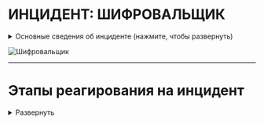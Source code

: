 # ИНЦИДЕНТ: ШИФРОВАЛЬЩИК


<details>
  <summary>Основные сведения об инциденте (нажмите, чтобы развернуть)</summary>

Программа-вымогатель (шифровальщик) — тип зловредного программного обеспечения, предназначен для вымогательства, блокирует доступ к компьютерной системе или предотвращает считывание записанных в нём данных (часто с помощью методов шифрования), а затем требует от жертвы выкуп для восстановления исходного состояния. 

После установки на компьютер жертвы программа зашифровывает большую часть рабочих файлов (например, все файлы с распространёнными расширениями). При этом компьютер остаётся работоспособным, но все файлы пользователя оказываются недоступными. Инструкцию и пароль для расшифровки файлов злоумышленник обещает прислать за деньги. 

ПОМНИТЕ: выплата выкупа не только не сулит вам ничего хорошего в финансовом плане, но и также не гарантирует разблокировки данных. Зачастую восстановление невозможно технически: либо программа для разблокировки не работает, либо вымогатели в целом не планировали такую «услугу» и их целью изначально было как можно скорее скрыться с деньгами.

Самым последним шагом остаётся только сделать выводы из этого инцидента и залатать дыры в защите, чтобы такого больше не повторялось.

Общая схема работы вредоносных программ-шифровальщиков показана на рисунке ниже. После проникновения на компьютер потенциальной жертвы вредоносная программа записывает себя на жесткий диск компьютера, для обеспечения своего запуска при старте системы создает ключ автозагрузки в реестре, после чего производятся поиск нужных файлов и их шифрование. Далее устанавливается связь с командным центром. После всего этого программа оповещает жертву о том, что определенные файлы на компьютере зашифрованы, и требует произвести оплату за их расшифровку. Для оплаты, как правило, предлагается воспользоваться каким-либо сервисом интернет-платежей или какой-либо криптовалютой (в основном – биткойнами). После подтверждения факта оплаты производится расшифровка файлов.

![изображение](https://github.com/Starfflow/playbooks_runbooks/assets/117627394/3fd7f34f-ffa9-48af-9c8a-dc8c98d147fd)

1. Поиск и выбор файлов для шифрования. В большинстве случаев для шифрования выбираются файлы наиболее популярных форматов офисных документов (*.pdf, *.docx, *.docm, *.xls, *.xlsx, *.xlsm) и файлы изображений (*.jpg, *.jpeg, *.png). Вредоносные программы более поздних модификаций (CryptoWall, Critroni, TorLocker), помимо этого, шифруют файлы проектов различных сред разработки ПО, а программа TorrentLocker еще и файлы широко распространенной в РФ бухгалтерской программы 1С, что может парализовать работу многих организаций. Некоторые модификации вредоносной программы TeslaCrypt шифруют файлы, относящиеся к отдельным популярным компьютерным играм (файлы с сохраненными пройденными уровнями, пользовательские профили и т.п.). Как правило, во всех вредоносных программах поиск файлов с нужным расширением реализован с помощью стандартных API-функций Windows – FindFirstFail и FindNextFile.
2. Шифрование файлов. Во всех исследованных вредоносных программах применяются стойкие криптографические алгоритмы. В большинстве случаев используются алгоритмы, основанные на комбинации симметричного алгоритма шифрования AES (с его помощью шифруется сам файл) и асимметричного алгоритма RSA или ECDH (шифрует AES-ключ, которым были зашифрованы файлы). Такая схема шифрования применяется во вредоносных программах CryptoLocker, Critroni, TorrentLocker, TorLocker, TeslaCrypt. Вредоносная программа CryptoWall использует асимметричный алгоритм RSA с длиной ключа 2048 бит для шифрования всего файла, при этом из-за большой ресурсоемкости данного алгоритма существенно замедляется работа зараженного компьютера, что может служить косвенным подтверждением заражения этой вредоносной программой. В программе DyrCrypt при реализации функций шифрования файлов допущена ошибка, в связи с чем, несмотря на использование стойкого алгоритма RSA-1024 для шифрования первых 1024 байт файла, возможно восстановление зашифрованных файлов. Для реализации алгоритмов шифрования используется либо стандартная библиотека Windows CryptoAPI (вредоносные программы CryptoLocker, CryptoWall, TorLocker), либо сторонние библиотеки (TorrentLocker, TeslaCrypt), либо собственная реализация криптографических алгоритмов (DyrCrypt, Critroni).
3. Связь с командным центром. Для отслеживания факта оплаты выкупа и обеспечения расшифровки файлов после оплаты создатели вредоносных программ-шифровальщиков файлов организуют сеть командных центров (C&C-серверов) в сети Интернет. Вредоносные программы в ходе своей деятельности периодически осуществляют связь с этими C&C-серверами и обмениваются с ними необходимой информацией. При этом доменные имена этих командных центров могут либо генерироваться самой вредоносной программой с помощью различных алгоритмов (DirCrypt, Cripto­Locker), либо быть прописаны непосредственно в теле самой программы (CryptoWall, Critroni, TorrentLocker, TorLocker, TeslaCrypt). Сами командные центры при этом могут находиться как в открытом сегменте сети Интернет, так и в закрытой доменной зоне .onion и использовать для связи возможности анонимной сети Tor. Детали реализации обеспечения связи с C&C-серверами показаны по ссылке на источник.
4. Приемы, затрудняющие обнаружение и удаление вредоносной программы в зараженной системе. В большинстве случаев во вредоносных программах такого рода реализовано блокирование остановки функционирования рабочего процесса вредоносной программы различными способами.

 

Помимо этого, во вредоносной программе DirCrypt для затруднения анализа используется шифрование всех текстовых строк в теле программы, в программе CryptoWall версии 2.0 производится проверка на наличие запуска программы в виртуальной среде [16], в программе TorrentLocker – проверка наличия виртуального окружения, а во вредоносной программе TorLocker код программы упакован упаковщиком UPX и в коде программы имеется большое количество ничего не значащих («висячих») команд.

Наиболее сложным образом скрытие программы от обнаружения и удаление реализованы во вредоносной программе CryptoWall. Для этого используются ложный процесс explorer.exe и внедрение вредоносного кода в системный процесс svchost.exe [16, 18].

На основании результатов исследования и анализа представленных наиболее распространенных и наиболее характерных образцов вредоносных программ типа «блокиратор-шифровальщик файлов» можно сделать следующие выводы:

- угроза заражения программами данного типа и риск потерять важную информацию по-прежнему актуальны;

- вектор возможных атак вредоносными про­граммами-шифровальщиками сместился от рас-пространения этих программ с помощью спам-рассылок в сторону их распространения с помощью зараженных веб-страниц, что повышает вероятность заражения;

- большинство вредоносных программ этого типа непрерывно совершенствуются, и в самых последних их версиях используются весьма стойкие криптографические алгоритмы, не позволяющие расшифровать зашифрованные файлы без знания ключа расшифровки;

- использование для связи с командными цен- трами анонимных сетей (tor или I2P), а также крип- товалюты биткойн в качестве инструмента оплаты выкупа позволяет почтии гарантированно обеспечить анонимность злоумышленников и делает очень сложным привлечение их к ответственности;

- применение различных приемов, затрудня- ющих обнаружение и анализ этих программ, в некоторых случаях позволяет вредоносной программе скрыто осуществлять свою деятельность;

- обнаружение таких вредоносных программ в большинстве случаев возможно только сигнатурным поиском (поскольку выполняемые ими действия характерны не только для вредоносных, но и для некоторых других легитимных программ).

Таким образом, исходя из вышеперечисленного, основные усилия при борьбе с вредоносными программами такого рода предлагается сосредоточить, во-первых, на создании условий, в которых программа-шифровальщик не сможет осуществлять свою деятельность, во-вторых, на обеспечении резервного копирования критичной информации и своевременного ее восстановления из сохраненных копий.

Этого можно достичь, выполняя следующие мероприятия:

- своевременное обновление антивирусных баз;

- контроль за сетевыми подключениями и разрешение сетевого обмена только ограниченному числу доверенных программ (поскольку некоторые программы-шифровальщики начинают шифрование только после установления связи с командным центром);

- присвоение атрибута «только для чтения» файлам, изменение которых не предусмотрено в процессе работы (фотографии, аудио-, видеозаписи, документы в формате pdf и т.д.);

- организация резервного копирования с использованием какого-либо средства, не входящего в состав операционной системы (поскольку некоторые вредоносные программы могут удалять теневые резервные копии и точки восстановления системы).

Кроме того, необходимы настройка прав доступа к резервным копиям только для программ резервного копирования (для исключения возможного зашифровывания файлов резервных копий) и к сетевым каталогам и дискам (поскольку многие вредоносные программы могут шифровать файлы на сетевых носителях), а также настройка оптимальных параметров системы резервного копирования (период копирования, файлы, подлежащие резервному копированию, время хранения резервных копий и т.п.).


Ссылка на источник: https://swsys.ru/index.php?page=article&id=4151


База данных расширений файлов, используемых злоумышленниками: https://filesec.io/

<details>
  <summary>Постер SANS по анализу шифровальщиков(нажмите, чтобы развернуть)</summary>
[SANS_Ransomware_and_Cyber_Extortion.pdf](https://github.com/Starfflow/playbooks_runbooks/files/15444029/SANS_Ransomware_and_Cyber_Extortion.pdf)
 </details>
 </details>
 

![Шифровальщик](https://github.com/Starfflow/-/assets/117627394/75a27c6a-ec65-48f5-a788-a3199a342842)


---

# Этапы реагирования на инцидент

<details>
  <summary>Развернуть</summary>

## ПОДГОТОВКА

<details>
  <summary>Развернуть</summary>
  
__Проверка коммуникаций:__

- Проверить четкое определение ролей и обязанностей технического персонала и других отделов во время реагирования на кибер-инциденты. Убедиться, что каждый участник понимает свои задачи и действия в случае возникновения инцидента.  
- Определить критерии эскалации инцидента на уровень руководства. Установить четкий процесс передачи информации и ответственности при эскалации.  
- Создать готовые формы сообщений об инциденте для пользователей, CERT и иных заинтересованных лиц  

**Должен существовать и быть доступным список активов и их владельцев для следующих категорий:**

- Активы клиентов: 
  - Владельцы
  - Контактные лица
- Активы компании (включая все филиалы и подразделения): 
  - Владельцы
  - Контактные лица
  - Администраторы
- Инвентаризация инфраструктуры: 
  - Конечные точки (компьютеры, ноутбуки, мобильные устройства)
  - Серверы
  - Сетевое оборудование
  - Системы безопасности, СЗИ
  - Диапазоны сети: 
    - Публичная
    - Частная
    - VPN / Внеполосные данные
  - Сотрудники  
  -  Партнеры  
  -  Клиенты  

__Обзор последних кибер-инцидентов и их результатов:__

-	Проанализировать произошедшие инциденты безопасности для выявления слабых мест и улучшения реагирования.
-	Извлечь уроки из прошлых инцидентов для более эффективного реагирования в будущем.
Обзор угроз, новых рисков и уязвимостей: 
-	Изучить актуальные угрозы в киберпространстве, нацеленные на вашу организацию, поставщиков и отрасль.
-	Анализировать общие тенденции и новые типы атак, чтобы быть готовым к ним.
-	Внедрить процессы threat intelligence 

**Менеджмент рисков:**

- Определить возможность организации платить выкуп за расшифрование данных. Оценить максимально допустимую сумму выкупа и возможность реализовывать переводы через криптовалюту.
- Обрести ключи расшифрования для разных видов программ-вымогателей.
- Убедиться в страховом покрытии в сфере компьютерных инцидентов

**Обеспечение доступа к необходимой документации и информации, в том числе вне рабочего времени, к:**
- Плану реагирования на кибер-инциденты
- Схеме сетевой архитектуры 
- Схеме потоков данных 
- Ключевым документам, необходимым для реагирования на инциденты.

**Проведение регулярных кампаний для информирования сотрудников о рисках информационной безопасности, включая:**

- Фишинговые атаки / вредоносные электронные письма: 
	- Обучить сотрудников распознавать признаки фишинговых писем и избегать нажатия на подозрительные ссылки или вложения.
	- Предоставить инструкции о том, как безопасно обрабатывать электронную почту.
	- Провести симуляцию фишинговой атаки.
- Программы-вымогатели: 
	- Объяснить сотрудникам, что такое программы-вымогатели и как они могут нанести ущерб организации.
	- Предоставить рекомендации по предотвращению заражения вредоносным ПО и действий в случае атаки.
	- Провести симуляцию атаки вымогателя.
- Возможность сообщения о подозрении на киберинцидент: 
	- Установить четкий процесс и каналы связи для сообщения о подозрительной активности, связанной с безопасностью.
	- Поощрять сотрудников сообщать о любых инцидентах, не опасаясь негативных последствий.

**Обеспечение регулярного обучения по безопасности для сотрудников, управляющих персональными, конфиденциальными или критическими данными и системами:**

- Обязательное прохождение специализированных тренингов по безопасности для сотрудников, которые работают с чувствительной информацией.
- Регулярное обновление знаний и навыков сотрудников в области защиты данных и реагирования на угрозы.
- Проводить тренировку отдела безопасности в части реагирования (например, киберучения)

**Подготовка инфраструктуры:**

- Пропатчить уязвимости информационных активов
- Провести плановые проверки средств управления и СЗИ 
- Провести плановые проверки наличия и состояния резервных копий (+ что резервные копии не заражены ВПО).
- Проверить расшаренные директории на наличие открытых привилегий
- Обеспечить поддержку обновлений EDR/AV приложений
- Сегментировать сеть и логировать траффик между сегментами. Убедиться в возможности изоляции сегментов, регионов, партнеров или Интернета.
- Внедрить deception-систему.
- Уделить внимание анти-фишинговым решениям и мониторингу появления процессов PS, CMD, WMI, MSHTA и тд.
- Настроить SIEM-систему для выявления подозрительной активности и автоматического оповещения о потенциальных угрозах. Определить четкие критерии, по которым система будет генерировать оповещения.
- Автоматизировать процессы реагирования в SOAR/IRP
- Включить функцию «Показывать расширения файлов» в настройках на пользовательских хостах.

</details>


  
## ВЫЯВЛЕНИЕ

<details>
<summary> Развернуть </summary>

**Анализ каналов выявления (автоматических и мануальных):**

- Оповещения с AV/EDR, SIEM
- Обнаружения с почтовых фильтров (сообщения с подозрительными вложениями)
- Необычная активность на ПК, серверах или телефонах
- Сообщения от конечных пользователей (как правило, об искаженных или недоступных файлах)
- Появление необычных/потенциально вредоносных файловых расширений
- Необычный DNS-трафик
- Высокая скорость переименования/изменения файлов
- Скачки CPU в системах обмена файлами
- Необычные исполняемые бинарные файлы в пользовательской среде
- Аномальные сетевые соединения на хостах, сетевые подключения к известным CnC адресам
- Фаервол запрещает доступ к проверенным точкам обмена файлами
- Информация от deception-систем
- Использование TOR или I2P, истории поиска

**Срочное информирование о киберинциденте:**

- Проверить сообщения от СЗИ на факт ложного срабатывания (false positive)
- При подтверждении вредоносной активности шифровальщика, сообщить о ней через службу поддержки (Service Desk).
  - Если заявки еще не существует, создать новую с минимальной информацией.
- Подумать о том, чтобы уведомить и привлечь CERT к расследованию
- В установленные сроки уведомить ГосСОПКА/НКЦКИ/ФСБ при необходимости

**Определить, произошла ли утечка данных, и если да, то:**

- Обратиться к плейбуку по реагированию на утечки данных.
- Рассмотреть, целесообразно ли на данном этапе сообщать в РКН о подозреваемом или подтвержденном несанкционированном доступе к любым персональным данным.

**Классификация инцидента:**

- Оценить следующие данные о шифровальщике:
	- Всплывающие окна при открытии шифрованного файла, текстовые или html-файлы (как правило, всплывают сами после зашифрования)
	- Email для связи с атакующим
	- Язык всплывшего сообщения
	- Метод оплаты и реквизиты, валюта
	- Страница «поддержки»
	- Расширение/тип шифрованных файлов (.crypt, .cry, .locked, .abc., .xyz и т.д.)
	- Размещение зашифрованных файлов
	- Иконка зашифрованных файлов
- Загрузить зашифрованный файл в сервисы, например, Crypto Sheriff, ID Ransomware, ProvenData, noransom.kaspersky.com, nomoreransom.org. Там возможно определить тип (семейство) шифровальщика и даже получить приватные ключи.
- На основе имеющейся информации о потере данных и типах инцидентов классифицировать киберинцидент.

> **Note**
> 
> Highlights information that users should take into account, even when skimming.

**Подготовка к этапу анализа:**

- Мобилизовать группу реагирования на инциденты кибербезопасности (CIRT) для первоначального расследования кибер-инцидента. Определить вероятность широкомасштабного заражения программой-вымогателем.
- Собрать первоначальные данные об инциденте, включая как минимум следующее:
	- Тип кибер-инцидента;
	- Куда сообщили о кибер-инциденте;
	- Места появления сообщений о вымогательстве (физические и логические);
	- Количество пострадавших активов в организации (на начальном этапе) и увеличивается ли оно;
	- Идентификация вредоносного электронного письма, если оно есть;
	- Дополнительные отчеты, связанные с пострадавшими активами, включая журналы антивируса, системные журналы событий и журналы сетевого мониторинга;
	- Предварительная оценка воздействия на бизнес, критичность;
	- Любые текущие действия, предпринимаемые для устранения инцидента.
- Обеспечить сохранность артефактов, включая копии подозреваемого вредоносного ПО и криминалистические копии пострадавших систем для дальнейшего анализа.
- Оценить приоритет инцидента на основе первоначального расследования
- Оповестить руководство в соответствии с планом эскалации

</details>


## АНАЛИЗ

<details>
<summary> Развернуть </summary>


**Анализ инцидента:**

- Убедиться, что привлечены все технические специалисты из групп реагирования.
- Определить область поражения: 
	- Где появляются сообщения о вымогательстве? Проверить смежные системы на предмет заражения (в том же домене/сегменте/группе и тд). В системах проверить файлы/хэши, процессы, сетевые подключения, логи и т.д.
	- Выполнить поиск по:
		- SHA-1 имени процесса, который был запущен файлом;
		- Имени исполняемого файла;
		- URL-адресу или IP-адресу аналогичных подключений в сети.
	- Проанализировать исходное вредоносное электронное письмо или иную точку входа и масштабы его распространения.
	- Определить метод горизонтального распространения:
		- WMI
		- PSExec
		- RDP, SMB
		- logon-скрипт на контроллере домена
		- Pass-the-ticket (Kerberos)
		- Другое
	- Определить, какие системы являются целью поражения:
		- Серверы (версия ОС, ядро)
		- Рабочие станции (версия ОС)
		- Базы данных
		- Сетевые диски
		- Сеть хранения данных (SAN)
		- Резервные копии
		- Иные системы
- Провести реверс-инжиниринг вредоносного ПО в безопасной среде для понимания его механизмов и реализуемых функций (статический анализ)
- Запустить вредоносное ПО в безопасной среде или песочнице, изолированной от корпоративной сети, чтобы определить его поведение на тестовой системе, включая созданные файлы, запущенные службы, измененные ключи реестра и сетевые коммуникации (динамический анализ)
- Проверить пораженную инфраструктуру на наличие индикаторов компрометации, полученных в ходе анализа вредоносного ПО, для выявления любых дополнительных скомпрометированных систем.
- Оценить угрозу при перезагрузке зараженного хоста
- Сохранить все доказательства для поддержки установления виновных или возможных судебных действий.

**Анализ вектора атаки:**

- Drive-by компрометация (вредоносный код на ненадежном веб-сайте. Когда пользователь посещает этот сайт, код автоматически загружается на его устройство. +Расширения в браузере, уязвимости в CMS, веб-серверах, открытых интерфейсах, JavaScript-снифферы)
- Пограничное сетевое оборудование
- Эксплуатация общедоступного приложения (уязвимость в общедоступном приложении, чтобы получить доступ к устройству пользователя)
- УЗ (доменные, локальные): брутфорс, слабый пароль, RCE
- Внешние удаленные службы (RDP, VNC, SSH…) а также VPN-точки подключения (непропатченные сетевые устройства, к которым подключаются)
- Подключаемое оборудование (подключение вредоносного устройства по физ. портам)
- Фишинг (почта, голосовой фишинг)
- Компрометация цепочки поставок (внедрение ВПО в легитимное программное обеспечение или аппаратное обеспечение до того, как оно попадет к пользователям)
- Доверительные отношения (кто-то из доверенных сотрудников передал чувствительную информацию злоумышленнику)

**Выявление и отчетность о потенциально скомпрометированных данных:**

- Определить любые данные, пострадавшие от атаки с использованием программы-вымогателя, включая данные в процессе передачи.
- Связаться с владельцами данных и руководством для понимания влияния скомпрометированных данных на бизнес.
- Определить могли ли конфиденциальность, целостность или доступность идентифицированных данных быть скомпрометированы.
- При рассмотрении юридических аспектов инцидента, следует задуматься о проведении полного судебно-криминалистического расследования. Все действия с доказательствами должны осуществляться в соответствии с руководством по надлежащей практике обращения с цифровыми доказательствами. Рассмотреть необходимость сообщения об инциденте в полицию.
- Рассмотреть требования к отчетности перед соответствующим регулирующим органом или компетентным органом, если таковые имеются.
- Информировать старших должностных лиц о любом подозреваемом или подтвержденном нарушении данных, включая несанкционированный доступ к личным или конфиденциальным данным организации.
- Группа реагирования на инциденты кибербезопасности (ГРИИБ) должна немедленно сообщить о любом подозреваемом или подтвержденном нарушении данных, включая утечку личных данных, соответствующим сторонам 

**Разработка плана восстановления:**

- Готова ли наша компания платить выкуп?
  - Возможно ли страховое покрытие?
  - Многие злоумышленники готовы к переговорам и иногда понижают цену выкупа
- Совместно с техническими специалистами и руководством разработать приоритетный план восстановления. Нужно ли вмешательство сторонних организаций (вендоров, подрядчиков) в процесс реагирования?
- План должен учитывать: 
  - Анализ технического аспекта инцидента
  - Оценку влияния на бизнес
- Реализовать коммуникационную стратегию в соответствии с планом восстановления.

</details>

## СДЕРЖИВАНИЕ

<details>
<summary> Развернуть </summary>

**Локализация технических механизмов атаки с использованием программы-вымогателя (закрытие вектора атаки):**

- Минимизировать дальнейшую вредоносную активность: 
	- Карантин зараженных систем и их отключение от сети, по возможности (отключение с помощью фаервола, отключение сетевого интерфейса, отключение свитч-порта на маршрутизаторе).
	- Применение контроля доступа устройств для изоляции от производственных сетей
	- Приостановка учетных записей пользователей/групп, подозреваемых во взломе, удаление нелегитимно созданных УЗ
	- Отключение от питания НЕ зараженных систем, по возможности. Зараженные системы НЕ выключать. 
	- Отключение всех сетевых дисков
		- NET USE x:\\unc\path\/DELETE
	- Карантин резервных копий
	- Блокировать трафик к CnC
- Разработать меры защиты на основе анализа вредоносного кода: 
	- Защитить инфраструктуру от конкретного вредоносного кода и других программ-вымогателей, которые могут использовать тот же механизм заражения.
- В случае атаки по электронной почте: 
	- Блокировать отправителя и сообщение, пометив его как спам;
	- Блокировать IP-адрес, найдя его в заголовке электронного письма.
	- Напомнить пользователям перемещать подозрительные электронные письма в папку «Спам»
- В случае взлома веб-сайта: 
	- Блокировать веб-сайт на сетевом периметре;
	- Использовать sinkhole  для домена на внутренних DNS-серверах;
	- Блокировать IP-адрес сайта на межсетевом экране;
	- Убедиться, что все браузеры имеют последние обновления;
	- Оценить необходимость перехода пользователей на более новые/защищенные браузеры.
- Блокировать доступ к любым идентифицированным инструментам удаленного доступа (RAT), чтобы предотвратить связь с серверами CnC, веб-сайтами и эксплуатируемыми приложениями.
- Подключить EDR- или иных агентов на хостах, которые могут прекратить процесс заражения
- Обеспечить безопасное хранение копий вредоносного кода, зараженных систем и любых идентифицированных артефактов для дальнейшего расследования (при необходимости привлечь экспертов по компьютерной криминалистике).
- Информировать владельцев данных и заинтересованных лиц о ходе действий по локализации.
- Приостановить резервное копирование

</details>



## УСТРАНЕНИЕ

<details>
<summary> Развернуть </summary>

**Устранение вредоносного воздействия с систем:**

- Определить методы удаления вредоносного ПО на основе результатов анализа вредоносного кода и информации от надежных источников.
- Выполнить автоматический или ручной процесс удаления для устранения вредоносного ПО или скомпрометированных исполняемых файлов с использованием соответствующих инструментов.
- Проверить резервные копии на наличие индикаторов компрометации (IOC), соответствующих профилю атаки, ДО восстановления систем.
- Переустановить отдельные системы с чистого резервного образа ОС, прежде чем обновлять их с помощью проверенных резервных копий данных.
- Восстановить пораженные сетевые системы из надежной резервной копии.

**Защита учетных записей:**

- Изменить данные всех скомпрометированных учетных записей.
- Очистка Active Directory
	- Дважды  поменять пароль KBRTGT
	- Сбросить все привилегированные УЗ
	- В случае, если мы предполагаем компрометацию доменного администратора:
		- Восстановить AD из копии, предшествующей заражению
		- Если копии нет, построить AD с нуля (по согласованию)
		- Изменить метод защиты важных УЗ.

**Мониторинг:**

- Продолжить мониторинг на предмет обнаружения сигнатур, горизонтального перемещения, повышения привилегий и других индикаторов компрометации, чтобы предотвратить повторную атаку с использованием программы-вымогателя.

</details>

## ВОССТАНОВЛЕНИЕ

<details>
<summary> Развернуть </summary>

- Полное сканирование всех затронутых систем на наличие вредоносного ПО и IoC, соответствующих профилю атаки. 
- Восстановить системы до RPO в рамках RTO
- Выборочно проверить незатронутые или критичные системы. 
- Реинтегрировать ранее скомпрометированные системы. 
- Восстановить любые поврежденные или уничтоженные данные. 
- Восстановить мониторинг для обнаружения дальнейшей подозрительной активности. 
- Внедрить необходимые патчи и устранить выявленные уязвимости на затронутых и незатронутых объектах.

**Определить, какие из следующих действий необходимо выполнить:**

- Снять ограничения, ранее наложенные для сдерживания кибератаки:
	- Подключить ранее отключенные от сети хосты
	- Восстановление работы сервисов
	- Переподключить сетевые диски, которые были отключены во время атаки.
	- Включить резервное копирование, которое могло быть отключено во время атаки.
	- Включить сетевые интерфейсы, которые были отключены во время атаки.
	- И т.д.
- Необходимо обновить или изменить правила межсетевого экрана восстановления нормального трафика.
- Обновить систему обнаружения и реагирования на конечных точках (EDR) / Антивирус (AV) - Обновление программного обеспечения безопасности является критическим шагом. Необходимо обновить: 
	- Ядро EDR/AV– программное ядро системы безопасности, отвечающее за обнаружение угроз.
	- Политики - правила, определяющие поведение системы безопасности.
	- База данных вредоносных программ и уязвимостей, используемая системой безопасности для их обнаружения.
- Связаться со страховой компанией, если это возможно и необходимо

</details>

## ПОСТ-ИНЦИДЕНТ

<details>
<summary> Развернуть </summary>

- Подготовить отчет об инциденте, включая все детали и действия, предпринятые для его устранения.
- Завершить процессы выявления уроков и управления проблемами с предыдущих этапов.
- Обеспечить соответствующие внутренние и внешние коммуникации об инциденте
- Внедрить в СЗИ полученные сигнатуры данной атаки; обновить правила детектирования в SIEM, Анти-спам (фильтры), EDR (готовые TTP или ручные настройки) и иных решениях
- Пересмотреть процесс харденинга инфраструктуры
- Если инцидент был вызван человеческой ошибкой:
	- Устроить соответствующее обучение сотрудников
- Провести анализ первопричины для выявления и устранения уязвимостей.
- Провести оценку работы сотрудников: продолжительность рабочего времени, сверхурочные, отгулы за переработку и расходы.

**Составление отчета о последействиях инцидента, который должен включать как минимум следующую информацию:**

- Детали причин и воздействия инцидента, а также действий, предпринятых для смягчения киберинцидента, включая даты, тип и местоположение инцидента, а также его влияние на пользователей; время, затраченное на реагирование. Оценить выплаченный выкуп или иной ущерб, штрафы от государственных органов.
- Действия, предпринятые соответствующими группами реагирования, поставщиками услуг и заинтересованными сторонами бизнеса, которые позволили возобновить нормальную работу.
- Анализ ошибок реагирования и рекомендации по улучшению действий, процессов или технологий в организации, чтобы предотвратить повторное возникновение подобного киберинцидента.
- Мониторинг каких прекурсоров и индикаторов должен осуществляться для предотвращения подобного рода инцидентов?
- Сделать вывод о проанализированных артефактах форензики.

**Подтверждение соответствия политик:**

- Подтвердить соответствие политик безопасности по всей организации.
- Перенастроить процессы и процедуры, требующие улучшения
- Обновить плейбуки, если что-то в ходе реагирования шло не так

**Также возможно:**

- Публикация внутренних коммуникаций для информирования и обучения сотрудников о атаках с использованием программ-вымогателей и повышении осведомленности о безопасности.
- Публикация внешних коммуникаций, в соответствии с коммуникационной стратегией, для предоставления консультаций клиентам, взаимодействия с рынком и информирования прессы о киберинциденте, *если это необходимо*
	- Эти сообщения должны содержать ключевую информацию о киберинциденте, не ставя организацию в уязвимое положение и не провоцируя дальнейшие атаки с использованием программ-вымогателей.
- Поделиться TI-фидами


</details>

</details>
